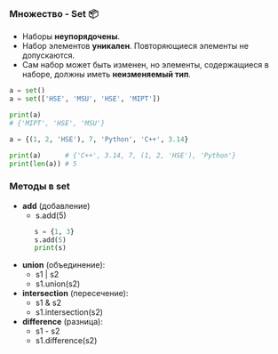 ### Множество - Set :package:

* Наборы __неупорядочены__.
* Набор элементов __уникален__. Повторяющиеся элементы не допускаются.
* Сам набор может быть изменен, но элементы, содержащиеся в наборе, должны иметь __неизменяемый тип__.

```python
a = set()
a = set(['HSE', 'MSU', 'HSE', 'MIPT'])

print(a)
# {'MIPT', 'HSE', 'MSU'}
```

```python
a = {(1, 2, 'HSE'), 7, 'Python', 'C++', 3.14}

print(a)      # {'C++', 3.14, 7, (1, 2, 'HSE'), 'Python'}
print(len(a)) # 5
```
### __Методы__ в set

 * __add__ (добавление)
     * s.add(5)
     ```python
        s = {1, 3}
        s.add(5)
        print(s)
     ```
 * __union__ (объединение):
     * s1 | s2
     * s1.union(s2)
 * __intersection__ (пересечение):
     * s1 & s2
     * s1.intersection(s2)
  * __difference__ (разница):
     * s1 - s2
     * s1.difference(s2)
